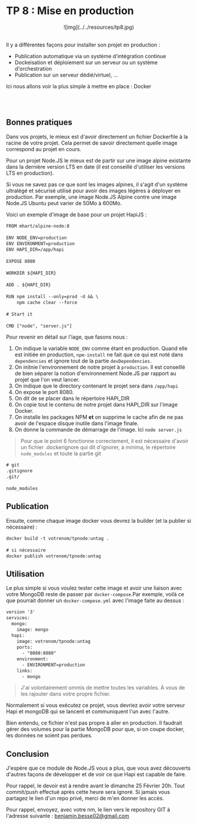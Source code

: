 # TP 8 : Mise en production

<center>
![img](../../resources/tp8.jpg)
<br><br>
</center>

Il y a différentes façons pour installer son projet en production :

- Publication automatique via un système d'intégration continue
- Dockeisation et déploiement sur un serveur ou un système d'orchestration
- Publication sur un serveur dédié/virtuel, ...

Ici nous allons voir la plus simple à mettre en place : Docker

<br><br>

## Bonnes pratiques

Dans vos projets, le mieux est d'avoir directement un fichier Dockerfile à la racine de votre projet. Cela permet de savoir directement quelle image correspond au projet en cours.

Pour un projet Node.JS le mieux est de partir sur une image alpine existante dans la dernière version LTS en date (il est conseillé d'utiliser les versions LTS en production).

Si vous ne savez pas ce que sont les images alpines, il s'agit d'un système ultralégé et sécurisé utilisé pour avoir des images légères à déployer en production. Par exemple, une image Node.JS Alpine contre une image Node.JS Ubuntu peut varier de 50Mo à 600Mo.

Voici un exemple d'image de base pour un projet HapiJS :

```
FROM mhart/alpine-node:8

ENV NODE_ENV=production
ENV ENVIRONMENT=production
ENV HAPI_DIR=/app/hapi

EXPOSE 8080

WORKDIR ${HAPI_DIR}

ADD . ${HAPI_DIR}

RUN npm install --only=prod -d && \
    npm cache clear --force

# Start it

CMD ["node", "server.js"]
```

Pour revenir en détail sur l'iage, que fasons nous :

1. On indique la variable `NODE_ENV` comme étant en production. Quand elle est initiée en production, `npm-install` ne fait que ce qui est noté dans `dependencies` et ignore tout de la partie `devDependencies`.
2. On initnie l'environnement de notre projet à `production`. Il est conseillé de bien séparer la notion d'environnement Node.JS par rapport au projet que l'on veut lancer.
3. On indique que le directory contenant le projet sera dans `/app/hapi`
4. On expose le port 8080.
5. On dit de se placer dans le répertoire HAPI_DIR
6. On copie tout le contenu de notre projet dans HAPI_DIR sur l'image Docker.
7. On installe les packages NPM **et** on supprime le cache afin de ne pas avoir de l'espace disque inutile dans l'image finale.
8. On donne la commande de démarrage de l'image. Ici `node server.js`

> Pour que le point 6 fonctionne correctement, il est nécessaire d'avoir un fichier .dockerignore qui dit d'ignorer, à minima, le répertoire `node_modules` et toute la partie git

```
# git
.gitignore
.git/

node_modules
```

## Publication

Ensuite, comme chaque image docker vous devrez la builder (et la publier si nécessaire) :

```
docker build -t votrenom/tpnode:untag .

# si nécessaire
docker publish votrenom/tpnode:untag
```

## Utilisation

Le plus simple si vous voulez tester cette image et avoir une liaison avec votre MongoDB reste de passer par `docker-compose`.Par exemple, voilà ce que pourrait donner un `docker-compose.yml` avec l'image faite au dessus :

```
version '3'
services:
  mongo:
    image: mongo
  hapi:
    image: votrenom/tpnode:untag
    ports:
      - "8080:8080"
    environment:
      - ENVIRONMENT=production
    links:
      - mongo  
```

> J'ai volontairement ommis de mettre toutes les variables. À vous de les rajouter dans votre propre fichier.

Normalement si vous exécutez ce projet, vous devriez avoir votre serveur Hapi et mongoDB qui se lancent et communiquent l'un avec l'autre.

Bien entendu, ce fichier n'est pas propre à aller en production. Il faudrait gérer des volumes pour la partie MongoDB pour que, si on coupe docker, les données ne soient pas perdues.

## Conclusion

J'espère que ce module de Node.JS vous a plus, que vous avez découverts d'autres façons de développer et de voir ce que Hapi est capable de faire.

Pour rappel, le devoir est à rendre avant le dimanche 25 Février 20h. Tout commit/push effectué après cette heure sera ignoré. Si jamais vous partagez le lien d'un repo privé, merci de m'en donner les accès.

Pour rappel, envoyez, avec votre nm, le lien vers le repository GIT à l'adresse suivante : benjamin.besse02@gmail.com
